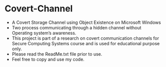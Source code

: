 # Covert-Channel
* A Covert Storage Channel using Object Existence on Microsoft Windows
* Two process communicating through a hidden channel without Operating system’s awareness.
* This project is part of a research on covert communication channels for Secure Computing Systems course and is used for educational purpose only.
* Please read the ReadMe.txt file prior to use.
* Feel free to copy and use my code.


